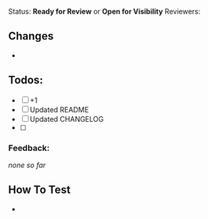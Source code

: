 Status: **Ready for Review** or **Open for Visibility**
Reviewers: <reviewers here>

## Changes
- <changes here>

## Todos:
- [ ] +1
- [ ] Updated README
- [ ] Updated CHANGELOG
- [ ] <Other applicable TODOs>

### Feedback:
_none so far_

## How To Test
- <testing steps here>
